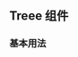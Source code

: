 <script setup>
    import demo1 from './demo1.vue'
    import preview from '@/components/preview.vue'
</script>

## Treee 组件

### 基本用法
<demo1 />
<preview comName="/vue3/tree" demoName="demo1"/>